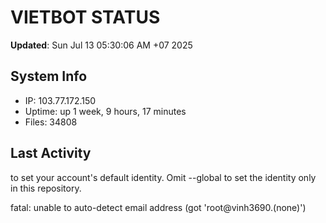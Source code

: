 # VIETBOT STATUS
**Updated**: Sun Jul 13 05:30:06 AM +07 2025

## System Info
- IP: 103.77.172.150
- Uptime: up 1 week, 9 hours, 17 minutes
- Files: 34808

## Last Activity

to set your account's default identity.
Omit --global to set the identity only in this repository.

fatal: unable to auto-detect email address (got 'root@vinh3690.(none)')
